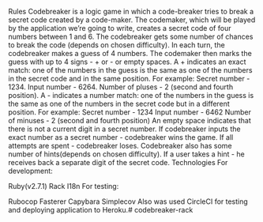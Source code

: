 Rules
Codebreaker is a logic game in which a code-breaker tries to break a secret code created by a code-maker. The codemaker, which will be played by the application we’re going to write, creates a secret code of four numbers between 1 and 6.
The codebreaker gets some number of chances to break the code (depends on chosen difficulty). In each turn, the codebreaker makes a guess of 4 numbers. The codemaker then marks the guess with up to 4 signs - + or - or empty spaces.
A + indicates an exact match: one of the numbers in the guess is the same as one of the numbers in the secret code and in the same position. For example:
Secret number - 1234.
Input number - 6264.
Number of pluses - 2 (second and fourth position).
A - indicates a number match: one of the numbers in the guess is the same as one of the numbers in the secret code but in a different position. For example:
Secret number - 1234
Input number - 6462
Number of minuses - 2 (second and fourth position)
An empty space indicates that there is not a current digit in a secret number.
If codebreaker inputs the exact number as a secret number - codebreaker wins the game. If all attempts are spent - codebreaker loses.
Codebreaker also has some number of hints(depends on chosen difficulty). If a user takes a hint - he receives back a separate digit of the secret code.
Technologies
For development:

Ruby(v2.7.1)
Rack
I18n
For testing:

Rubocop
Fasterer
Capybara
Simplecov
Also was used CircleCI for testing and deploying application to Heroku.# codebreaker-rack
